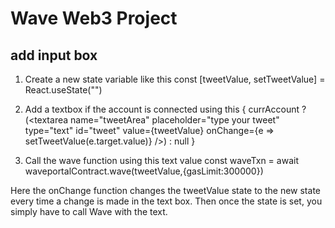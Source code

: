 # Wave Web3 Project




## add input box 

1. Create a new state variable like this
  const [tweetValue, setTweetValue] = React.useState("")

2. Add a textbox if the account is connected using this
        {
          currAccount ? (<textarea name="tweetArea"
            placeholder="type your tweet"
            type="text"
            id="tweet"
            value={tweetValue}
            onChange={e => setTweetValue(e.target.value)} />) : null
        }

3. Call the wave function using this text value
    const waveTxn = await waveportalContract.wave(tweetValue,{gasLimit:300000})


Here the onChange function changes the tweetValue state to the new state every time a change is made in the text box. Then once the state is set, you simply have to call Wave with the text.
